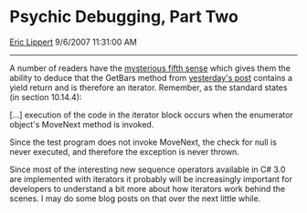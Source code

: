 # Psychic Debugging, Part Two

[Eric Lippert](https://social.msdn.microsoft.com/profile/Eric%20Lippert) 9/6/2007 11:31:00 AM

-----

A number of readers have the [mysterious fifth sense](http://blogs.msdn.com/ericlippert/archive/2004/08/20/i-have-a-mysterious-fifth-sense.aspx) which gives them the ability to deduce that the GetBars method from [yesterday's post](http://blogs.msdn.com/ericlippert/archive/2007/09/05/psychic-debugging-part-one.aspx) contains a yield return and is therefore an iterator. Remember, as the standard states (in section 10.14.4):

 

\[...\] execution of the code in the iterator block occurs when the enumerator object's MoveNext method is invoked.

Since the test program does not invoke MoveNext, the check for null is never executed, and therefore the exception is never thrown.

Since most of the interesting new sequence operators available in C\# 3.0 are implemented with iterators it probably will be increasingly important for developers to understand a bit more about how iterators work behind the scenes. I may do some blog posts on that over the next little while.

